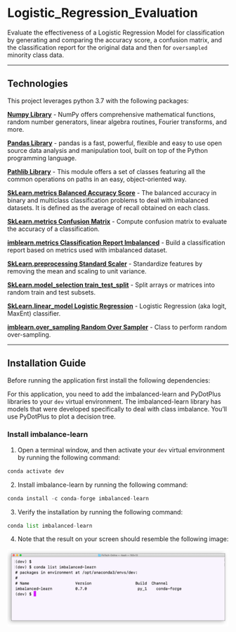 # Logistic_Regression_Evaluation
Evaluate the effectiveness of a Logistic Regression Model for classification by generating and comparing the accuracy score, a confusion matrix, and the classification report for the original data and then for `oversampled`  minority class data.

---

## Technologies

This project leverages python 3.7 with the following packages:

**[Numpy Library](https://numpy.org/)** - NumPy offers comprehensive mathematical functions, random number generators, linear algebra routines, Fourier transforms, and more.<br>

**[Pandas Library](https://pandas.pydata.org/)** - pandas is a fast, powerful, flexible and easy to use open source data analysis and manipulation tool,
built on top of the Python programming language.<br>

**[Pathlib Library](https://pathlib.readthedocs.io/en/pep428/)** - This module offers a set of classes featuring all the common operations on paths in an easy, object-oriented way.<br>

**[SkLearn.metrics Balanced Accuracy Score](https://scikit-learn.org/stable/modules/generated/sklearn.metrics.balanced_accuracy_score.html)** - The balanced accuracy in binary and multiclass classification problems to deal with imbalanced datasets. It is defined as the average of recall obtained on each class.<br>

**[SkLearn.metrics Confusion Matrix](https://scikit-learn.org/stable/modules/generated/sklearn.metrics.confusion_matrix.html)** - Compute confusion matrix to evaluate the accuracy of a classification.<br>

**[imblearn.metrics Classification Report Imbalanced](https://imbalanced-learn.org/dev/references/generated/imblearn.metrics.classification_report_imbalanced.html)** - Build a classification report based on metrics used with imbalanced dataset.<br>

**[SkLearn.preprocessing Standard Scaler](https://scikit-learn.org/stable/modules/generated/sklearn.preprocessing.StandardScaler.html)** - Standardize features by removing the mean and scaling to unit variance.<br>

**[SkLearn.model_selection train_test_split](https://scikit-learn.org/stable/modules/generated/sklearn.model_selection.train_test_split.html)** - Split arrays or matrices into random train and test subsets.<br>

**[SkLearn.linear_model Logistic Regression](https://scikit-learn.org/stable/modules/generated/sklearn.linear_model.LogisticRegression.html)** - Logistic Regression (aka logit, MaxEnt) classifier.<br>

**[imblearn.over_sampling Random Over Sampler](https://imbalanced-learn.org/dev/references/generated/imblearn.over_sampling.RandomOverSampler.html)** - Class to perform random over-sampling.

---

## Installation Guide

Before running the application first install the following dependencies:

For this application, you need to add the imbalanced-learn and PyDotPlus libraries to your `dev` virtual environment. The imbalanced-learn library has models that were developed specifically to deal with class imbalance. You’ll use PyDotPlus to plot a decision tree.

### Install imbalance-learn

1. Open a terminal window, and then activate your `dev` virtual environment by running the following command:

```python
conda activate dev
```

2. Install imbalance-learn by running the following command:

```python
conda install -c conda-forge imbalanced-learn
```

3. Verify the installation by running the following command:

```python
conda list imbalanced-learn
```

4. Note that the result on your screen should resemble the following image:

![ImbalancedLearn Library](imblearn_list.png)
